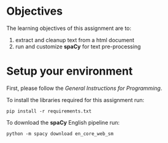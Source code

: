 # Objectives

The learning objectives of this assignment are to:

1. extract and cleanup text from a html document
2. run and customize **spaCy** for text pre-processing

# Setup your environment

First, please follow the *General Instructions for Programming*.

To install the libraries required for this assignment run:

    pip install -r requirements.txt

To download the **spaCy** English pipeline run:

    python -m spacy download en_core_web_sm
